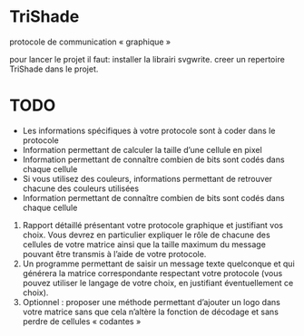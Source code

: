 # TriShade
protocole de communication « graphique » 

pour lancer le projet il faut:
installer la librairi svgwrite.
creer un repertoire TriShade dans le projet.

# TODO
- Les informations spécifiques à votre protocole sont à coder dans le protocole
- Information permettant de calculer la taille d’une cellule en pixel
- Information permettant de connaître combien de bits sont codés dans chaque cellule
- Si vous utilisez des couleurs, informations permettant de retrouver chacune des couleurs
utilisées
- Information permettant de connaître combien de bits sont codés dans chaque cellule

1) Rapport détaillé présentant votre protocole graphique et justifiant vos choix. Vous devrez en
particulier expliquer le rôle de chacune des cellules de votre matrice ainsi que la taille
maximum du message pouvant être transmis à l’aide de votre protocole.
2) Un programme permettant de saisir un message texte quelconque et qui générera la matrice
correspondante respectant votre protocole (vous pouvez utiliser le langage de votre choix,
en justifiant éventuellement ce choix).
3) Optionnel : proposer une méthode permettant d’ajouter un logo dans votre matrice sans
que cela n’altère la fonction de décodage et sans perdre de cellules « codantes »

